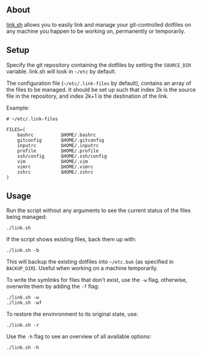 ## About

[link.sh] allows you to easily link and manage your git-controlled dotfiles on
any machine you happen to be working on, permanently or temporarily.

## Setup

Specify the git repository containing the dotfiles by setting the `SOURCE_DIR`
variable. link.sh will look in `~/etc` by default. 

The configuration file (`~/etc/.link-files` by default), contains an array of
the files to be managed. It should be set up such that index 2k is the source
file in the repository, and index 2k+1 is the destination of the link.

Example:

    # ~/etc/.link-files

    FILES=(
        bashrc          $HOME/.bashrc
        gitconfig       $HOME/.gitconfig
        inputrc         $HOME/.inputrc
        profile         $HOME/.profile
        ssh/config      $HOME/.ssh/config
        vim             $HOME/.vim
        vimrc           $HOME/.vimrc
        zshrc           $HOME/.zshrc
    )

## Usage

Run the script without any arguments to see the current status of the files
being managed:

    ./link.sh

If the script shows existing files, back them up with:

    ./link.sh -b

This will backup the existing dotfiles into `~/etc.bak` (as specified in
`BACKUP_DIR`). Useful when working on a machine temporarily.

To write the symlinks for files that don't exist, use the `-w` flag,
otherwise, overwrite them by adding the `-f` flag:

    ./link.sh -w
    ./link.sh -wf

To restore the envinronment to its original state, use:

    ./link.sh -r

Use the `-h` flag to see an overview of all available options:

    ./link.sh -h

[link.sh]:http://github.com/acx0/link.sh

